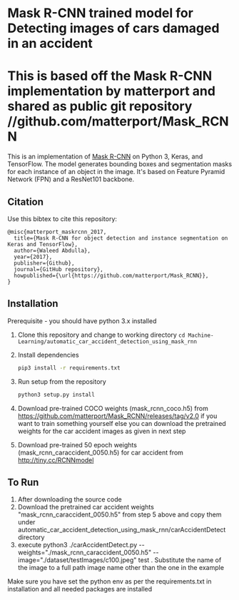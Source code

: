 # Mask R-CNN trained model for Detecting images of cars damaged in an accident
# This is based off the Mask R-CNN implementation by matterport and shared as public git repository //github.com/matterport/Mask_RCNN

This is an implementation of [Mask R-CNN](https://arxiv.org/abs/1703.06870) on Python 3, Keras, and TensorFlow. The model generates bounding boxes and segmentation masks for each instance of an object in the image. It's based on Feature Pyramid Network (FPN) and a ResNet101 backbone.

## Citation
Use this bibtex to cite this repository:
```
@misc{matterport_maskrcnn_2017,
  title={Mask R-CNN for object detection and instance segmentation on Keras and TensorFlow},
  author={Waleed Abdulla},
  year={2017},
  publisher={Github},
  journal={GitHub repository},
  howpublished={\url{https://github.com/matterport/Mask_RCNN}},
}
```
## Installation
Prerequisite - you should have python 3.x installed

1. Clone this repository and change to working directory
   ```cd Machine-Learning/automatic_car_accident_detection_using_mask_rnn```
2. Install dependencies
   ```bash
   pip3 install -r requirements.txt
   ```
3. Run setup from the repository 
    ```bash
    python3 setup.py install
    ```
4. Download pre-trained COCO weights (mask_rcnn_coco.h5) from https://github.com/matterport/Mask_RCNN/releases/tag/v2.0 if you want to train something yourself else you can download the pretrained weights for the car accident images as given in next step

5. Download pre-trained 50 epoch weights (mask_rcnn_caraccident_0050.h5) for car accident from http://tiny.cc/RCNNmodel

## To Run

1. After downloading the source code
2. Download the pretrained car accident weights "mask_rcnn_caraccident_0050.h5" from step 5 above and copy them under automatic_car_accident_detection_using_mask_rnn/carAccidentDetect directory
3. execute python3 ./carAccidentDetect.py --weights="./mask_rcnn_caraccident_0050.h5" --image="./dataset/testImages/c100.jpeg" test . Substitute the name of the image to a full path image name other than the one in the example

Make sure you have set the python env as per the requirements.txt in installation and all needed packages are installed
